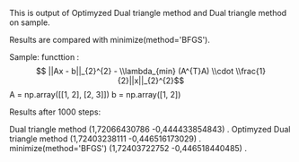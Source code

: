 This is output of Optimyzed Dual triangle method and Dual triangle method on sample.

Results are compared with minimize(method='BFGS').

Sample:
  functtion :
  $$ ||Ax - b||_{2}^{2} - \\lambda_{min} (A^{T}A) \\cdot \\frac{1}{2}||x||_{2}^{2}$$
  A = np.array([[1, 2], [2, 3]])
  b = np.array([1, 2])
  
Results after 1000 steps:

  Dual triangle method (1,72066430786	-0,444433854843) .
  Optimyzed Dual triangle method (1,72403238111	-0,446516173029) .
  minimize(method='BFGS') (1,72403722752	-0,446518440485) .

